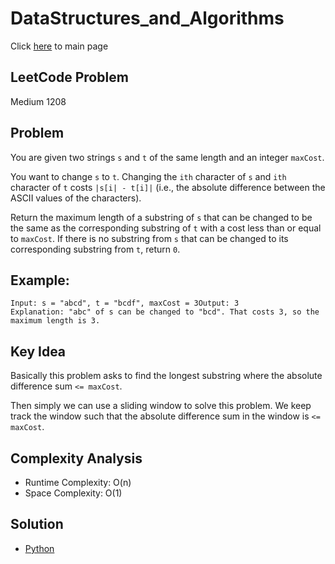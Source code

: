 # DataStructures_and_Algorithms
Click [here](../../README.md) to main page

## LeetCode Problem
Medium 1208

## Problem
You are given two strings `s` and `t` of the same length and an integer `maxCost`.

You want to change `s` to `t`. Changing the `ith` character of `s` and `ith` character of `t` costs `|s[i| - t[i]|` (i.e., the absolute difference between the ASCII values of the characters).

Return the maximum length of a substring of `s` that can be  changed to be the same as the corresponding substring of `t` with a cost less than or equal to `maxCost`. If there is no substring from `s` that can be changed to its corresponding substring from `t`, return `0`.

## Example:
```
Input: s = "abcd", t = "bcdf", maxCost = 3Output: 3
Explanation: "abc" of s can be changed to "bcd". That costs 3, so the maximum length is 3.
```

## Key Idea
Basically this problem asks to find the longest substring where the absolute difference sum `<= maxCost`.

Then simply we can use a sliding window to solve this problem. We keep track the window such that the absolute difference sum in the window is `<= maxCost`.

## Complexity Analysis
- Runtime Complexity: O(n)
- Space Complexity: O(1)

## Solution
- [Python](./solution.py)